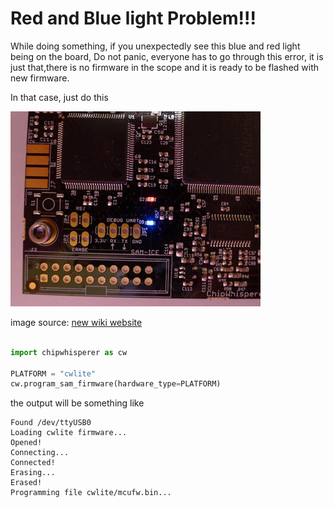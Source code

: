 # Red and Blue light Problem!!!

While doing something, if you unexpectedly see this blue and red light being on the board, Do not panic, everyone has to go through this error, it is just that,there is no firmware in the scope and it is ready to be flashed with new firmware.

In that case, just do this 

![red and blue light](rnbcw.jpg "red and blue light")

image source: [new wiki website](https://wiki.newae.com/Manual_SAM3U_Firmware_Update)

```python

import chipwhisperer as cw

PLATFORM = "cwlite"
cw.program_sam_firmware(hardware_type=PLATFORM)

```

the output will be something like

```text
Found /dev/ttyUSB0
Loading cwlite firmware...
Opened!
Connecting...
Connected!
Erasing...
Erased!
Programming file cwlite/mcufw.bin...
```
